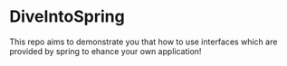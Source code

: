 # DiveIntoSpring
This repo aims to demonstrate you that how to use interfaces which are provided by spring to ehance your own application!
